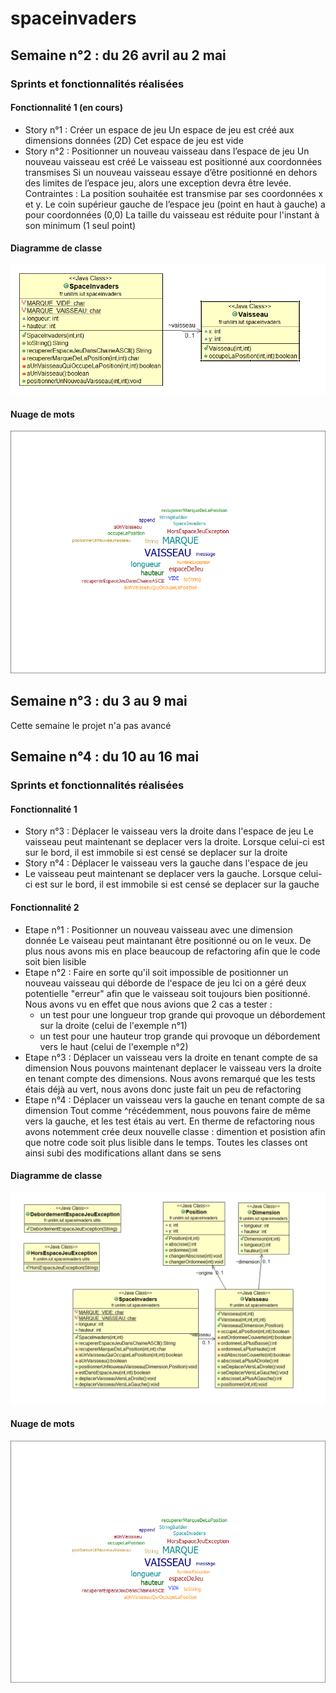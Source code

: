 # spaceinvaders

## Semaine n°2 : du 26 avril au 2 mai 
### Sprints et fonctionnalités réalisées 
#### Fonctionnalité 1 (en cours)
- Story n°1 : Créer un espace de jeu
Un espace de jeu est créé aux dimensions données (2D) Cet espace de jeu est vide
- Story n°2 : Positionner un nouveau vaisseau dans l’espace de jeu
Un nouveau vaisseau est créé Le vaisseau est positionné aux coordonnées transmises Si un nouveau vaisseau essaye d’être positionné en dehors des limites de l’espace jeu, alors une exception devra être levée. Contraintes : La position souhaitée est transmise par ses coordonnées x et y. Le coin supérieur gauche de l’espace jeu (point en haut à gauche) a pour coordonnées (0,0) La taille du vaisseau est réduite pour l'instant à son minimum (1 seul point)

#### Diagramme de classe
![Diagrammes de classes de la semaine 1](images/Semaine2Diagramme.png)

#### Nuage de mots
![Nuage de mots de la semaine 1](images/Semaine2Nuage.png)


## Semaine n°3 : du 3 au 9 mai

Cette semaine le projet n'a pas avancé

## Semaine n°4 : du 10 au 16 mai
### Sprints et fonctionnalités réalisées 
#### Fonctionnalité 1 
- Story n°3 : Déplacer le vaisseau vers la droite dans l'espace de jeu
Le vaisseau peut maintenant se deplacer vers la droite. Lorsque celui-ci est sur le bord, il est immobile si est censé se deplacer sur la droite
- Story n°4 : Déplacer le vaisseau vers la gauche dans l'espace de jeu
- Le vaisseau peut maintenant se deplacer vers la gauche. Lorsque celui-ci est sur le bord, il est immobile si est censé se deplacer sur la gauche

#### Fonctionnalité 2
- Etape n°1 : Positionner un nouveau vaisseau avec une dimension donnée
Le vaiseau peut maintanant être positionné ou on le veux. De plus nous avons mis en place beaucoup de refactoring afin que le code soit bien lisible
- Etape n°2 : Faire en sorte qu'il soit impossible de positionner un nouveau vaisseau qui déborde de l'espace de jeu
Ici on a géré deux potentielle "erreur" afin que le vaisseau soit toujours bien positionné. Nous avons vu en effet que nous avions que 2 cas a tester :
  - un test pour une longueur trop grande qui provoque un débordement sur la droite (celui de l'exemple n°1)
  - un test pour une hauteur trop grande qui provoque un débordement vers le haut (celui de l'exemple n°2)
- Etape n°3 : Déplacer un vaisseau vers la droite en tenant compte de sa dimension
Nous pouvons maintenant deplacer le vaisseau vers la droite en tenant compte des dimensions. Nous avons remarqué que les tests étais déjà au vert, nous avons donc juste fait un peu de refactoring
- Etape n°4 : Déplacer un vaisseau vers la gauche en tenant compte de sa dimension
Tout comme ^récédemment, nous pouvons faire de même vers la gauche, et les test étais au vert. 
En therme de refactoring nous avons notemment crée deux nouvelle classe : dimention et posistion afin que notre code soit plus lisible dans le temps. Toutes les classes ont ainsi subi des modifications allant dans se sens

#### Diagramme de classe

![Diagrammes de classes de la semaine 3](images/Semaine3Diagramme.png)

#### Nuage de mots
![Nuage de mots de la semaine 2](images/Semaine2Nuage.png)













